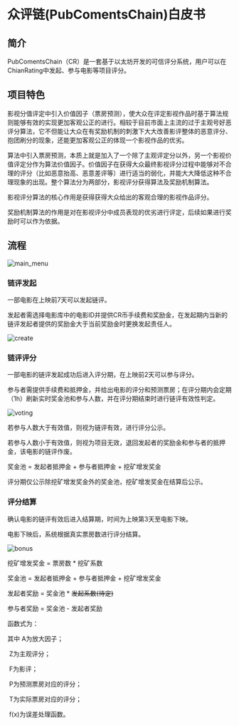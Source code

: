 # 众评链(PubComentsChain)白皮书



## 简介

PubComentsChain（CR）是一套基于以太坊开发的可信评分系统，用户可以在ChianRating中发起、参与电影等项目评分。



## 项目特色

影视分值评定中引入价值因子（票房预测），使大众在评定影视作品时基于算法规则能够有效的实现更加客观公正的进行。相较于目前市面上主流的过于主观号好恶评分算法，它不但能让大众在有奖励机制的刺激下大大改善影评整体的恶意评分、抱团刷分的现象，还能更加客观公正的体现一个影视作品的优劣。

算法中引入票房预测，本质上就是加入了一个除了主观评定分以外，另一个影视价值评定分作为算法价值因子。价值因子在获得大众最终影视评分过程中能够对不合理的评分（比如恶意抬高、恶意差评等）进行适当的弱化，并能大大降低这种不合理现象的出现。整个算法分为两部分，影视评分获得算法及奖励机制算法。

影视评分算法的核心作用是获得获得大众给出的客观合理的影视作品评分。

奖励机制算法的作用是对在影视评分中成员表现的优劣进行评定，后续如果进行奖励时可以作为依据。



## 流程

![main_menu](https://github.com/wsjq5477/RankingChain/blob/master/img/voting.png) 





### 链评发起

一部电影在上映前7天可以发起链评。

发起者需选择电影库中的电影ID并提供CR币手续费和奖励金，在发起期内当新的链评发起者提供的奖励金大于当前奖励金时更换发起责任人。

![create](https://github.com/wsjq5477/RankingChain/blob/master/img/create.png)  



### 链评评分

一部电影的链评发起成功后进入评分期，在上映前2天可以参与评分。

参与者需提供手续费和抵押金，并给出电影的评分和预测票房；在评分期内会定期（1h）刷新实时奖金池和参与人数，并在评分期结束时进行链评有效性判定。

![voting](https://github.com/wsjq5477/RankingChain/blob/master/img/voting.png) 



若参与人数大于有效值，则视为链评有效，进行评分公示。

若参与人数小于有效值，则视为项目无效，退回发起者的奖励金和参与者的抵押金，该电影的链评作废。



奖金池 = 发起者抵押金 + 参与者抵押金 + 挖矿增发奖金

评分期仅公示除挖矿增发奖金外的奖金池，挖矿增发奖金在结算后公示。

 



### 评分结算

确认电影的链评有效后进入结算期，时间为上映第3天至电影下映。

电影下映后，系统根据真实票房数进行评分结算。

![bonus](https://github.com/wsjq5477/RankingChain/blob/master/img/bonus.png) 

挖矿增发奖金 = 票房数 * 挖矿系数

奖金池 = 发起者抵押金 + 参与者抵押金 + 挖矿增发奖金

发起者奖励 = 奖金池 * ~~发起系数(待定)~~

参与者奖励 = 奖金池 - 发起者奖励

函数式为：

其中 A为放大因子；

​         Z为主观评分；

​         F为影评；

​         P为预测票房对应的评分；

​         T为实际票房对应的评分；

​         f(x)为误差处理函数。































